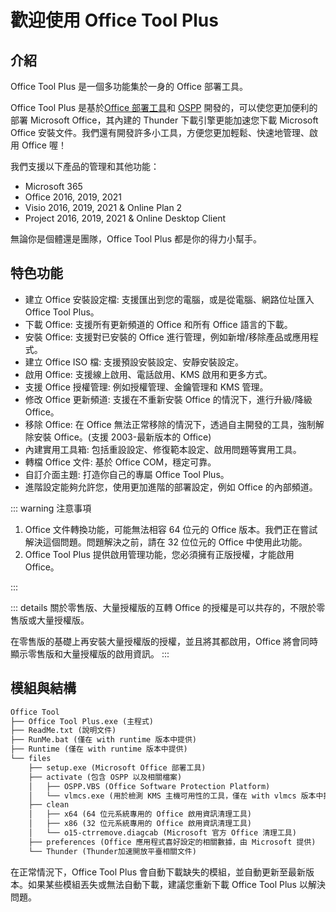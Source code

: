 # 歡迎使用 Office Tool Plus

## 介紹

Office Tool Plus 是一個多功能集於一身的 Office 部署工具。

Office Tool Plus 是基於[Office 部署工具](https://aka.ms/ODT)和 [OSPP](https://docs.microsoft.com/en-us/DeployOffice/vlactivation/tools-to-manage-volume-activation-of-office) 開發的，可以使您更加便利的部署 Microsoft Office，其內建的 Thunder 下載引擎更能加速您下載 Microsoft Office 安裝文件。我們還有開發許多小工具，方便您更加輕鬆、快速地管理、啟用 Office 喔！

我們支援以下產品的管理和其他功能：

- Microsoft 365
- Office 2016, 2019, 2021
- Visio 2016, 2019, 2021 & Online Plan 2
- Project 2016, 2019, 2021 & Online Desktop Client

無論你是個體還是團隊，Office Tool Plus 都是你的得力小幫手。

## 特色功能

- 建立 Office 安裝設定檔: 支援匯出到您的電腦，或是從電腦、網路位址匯入 Office Tool Plus。
- 下載 Office: 支援所有更新頻道的 Office 和所有 Office 語言的下載。
- 安裝 Office: 支援對已安裝的 Office 進行管理，例如新增/移除產品或應用程式。
- 建立 Office ISO 檔: 支援預設安裝設定、安靜安裝設定。
- 啟用 Office: 支援線上啟用、電話啟用、KMS 啟用和更多方式。
- 支援 Office 授權管理: 例如授權管理、金鑰管理和 KMS 管理。
- 修改 Office 更新頻道: 支援在不重新安裝 Office 的情況下，進行升級/降級 Office。
- 移除 Office: 在 Office 無法正常移除的情況下，透過自主開發的工具，強制解除安裝 Office。(支援 2003-最新版本的 Office)
- 內建實用工具箱: 包括重設設定、修復範本設定、啟用問題等實用工具。
- 轉檔 Office 文件: 基於 Office COM，穩定可靠。
- 自訂介面主題: 打造你自己的專屬 Office Tool Plus。
- 進階設定能夠允許您，使用更加進階的部署設定，例如 Office 的內部頻道。

::: warning 注意事項

1. Office 文件轉換功能，可能無法相容 64 位元的 Office 版本。我們正在嘗試解決這個問題。問題解決之前，請在 32 位位元的 Office 中使用此功能。
2. Office Tool Plus 提供啟用管理功能，您必須擁有正版授權，才能啟用 Office。

:::

::: details 關於零售版、大量授權版的互轉
Office 的授權是可以共存的，不限於零售版或大量授權版。

在零售版的基礎上再安裝大量授權版的授權，並且將其都啟用，Office 將會同時顯示零售版和大量授權版的啟用資訊。
:::

## 模組與結構

``` txt
Office Tool
├── Office Tool Plus.exe (主程式)
├── ReadMe.txt (說明文件)
├── RunMe.bat (僅在 with runtime 版本中提供)
├── Runtime (僅在 with runtime 版本中提供)
└── files
    ├── setup.exe (Microsoft Office 部署工具)
    ├── activate (包含 OSPP 以及相關檔案)
    │   ├── OSPP.VBS (Office Software Protection Platform)
    │   └── vlmcs.exe (用於檢測 KMS 主機可用性的工具，僅在 with vlmcs 版本中提供)
    ├── clean
    │   ├── x64 (64 位元系統專用的 Office 啟用資訊清理工具)
    │   ├── x86 (32 位元系統專用的 Office 啟用資訊清理工具)
    │   └── o15-ctrremove.diagcab (Microsoft 官方 Office 清理工具)
    ├── preferences (Office 應用程式喜好設定的相關數據，由 Microsoft 提供)
    └── Thunder (Thunder加速開放平臺相關文件)
```

在正常情況下，Office Tool Plus 會自動下載缺失的模組，並自動更新至最新版本。如果某些模組丟失或無法自動下載，建議您重新下載 Office Tool Plus 以解決問題。
